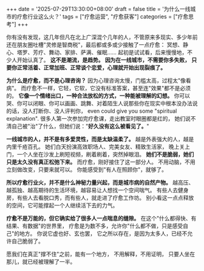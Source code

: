+++
date = '2025-07-29T13:30:00+08:00'
draft = false
title = '为什么一线城市的疗愈行业这么火？'
tags = ["疗愈运营", "疗愈获客"]
categories = ["疗愈思考"]
+++

你有没有发现，这几年但凡在北上广深混个几年的人，不管原来多现实、多少年前还在朋友圈吐槽"灵修是智商税"，最后都或多或少接触了一点疗愈： 冥想、静心、塔罗、芳疗、舞动、家排、萨满、催眠…… 起初是试试看，后来慢慢地，不少人开始认真了。
**这不是潮流，是趋势。**
**因为在一线城市，不需要你多失败，** **只要你正常活着、正常加班、正常谈个恋爱，心理就开始出现裂痕了。**

**为什么是疗愈，而不是心理咨询？**
因为心理咨询太慢，门槛太高，过程太"像看病"。 而疗愈不一样，它轻，它软，它没有标准答案，甚至连"效果"都不是必须的。 **它像一个情绪出口，一种合法放松的方式，一种能被理解的幻想。**
你可以哭、你可以闭眼、你可以画画、跳舞、对着陌生人说那些你在现实中根本没办法说的话，没人打断你、没人评判你， even could give you some "spiritual explanation".
很多人第一次参加完疗愈课，走出教室时眼圈都是红的， 她们说不清自己被"治"了什么，但她们说："**好久没有这么被看见了。**"

**一线城市的人，并不是有多爱灵性，而是太缺温柔了。**
越是外表强大的人，越是内里千疮百孔。 她们白天扮演高效职场人、完美女友、精致生活家， 晚上关上门，一个人坐在沙发上刷短视频，刷着刷着，突然掉眼泪。 **她们不是脆弱，她们只是太久没有真正松弛下来。**
而疗愈，刚好接住了这一部分人。 不用动脑，不用立刻做改变，只要来就可以。 你能感受到"有人在照顾你"，就够了。

**所以疗愈行业火，并不是什么神秘力量兴起，而是城市病的自然产物。**
越高压、越孤独、越高期待的生活环境，越容易让人想找一个空间喘气。 有些人去健身房，有些人去看脱口秀，而有些人，就走进了疗愈工作坊。
别小看这一点点释放的空间，它可能撑起一个人继续活下去的力气。

**疗愈不是万能的，但它确实给了很多人一点喘息的缝隙。**
在这个"什么都得快、有结果、有数据"的世界里， 疗愈是为数不多，允许你"什么都不做，只是感受自己"的地方。
你说它虚也好、玄也罢， 它之所以存在，是因为太多人，已经不允许自己脆弱了。

愿我们在真正"撑不住"之前，能有一个地方， 不用解释，不用证明， 只要人坐在那儿，就已经被理解了一半。
